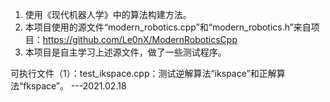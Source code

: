 1. 使用《现代机器人学》中的算法构建方法。
2. 本项目使用的源文件“modern_robotics.cpp”和“modern_robotics.h”来自项目：https://github.com/Le0nX/ModernRoboticsCpp
3. 本项目是自主学习上述源文件，做了一些测试程序。


可执行文件（1）：test_ikspace.cpp：测试逆解算法“ikspace”和正解算法“fkspace”。  ---2021.02.18
